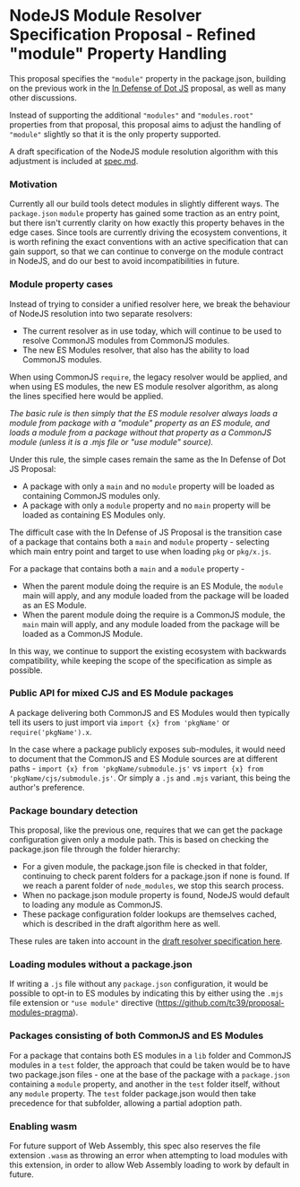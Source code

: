# NodeJS Module Resolver Specification Proposal - Refined "module" Property Handling

This proposal specifies the `"module"` property in the package.json, building on the previous work in the [In Defense of Dot JS](https://github.com/dherman/defense-of-dot-js/blob/master/proposal.md) proposal, as well as many other discussions.

Instead of supporting the additional `"modules"` and `"modules.root"` properties from that proposal, this proposal aims to adjust the handling of `"module"` slightly so that it is the only property supported.

A draft specification of the NodeJS module resolution algorithm with this adjustment is included at [spec.md](spec.md).

### Motivation

Currently all our build tools detect modules in slightly different ways. The `package.json` `module` property has gained some traction as an entry point, but there isn't currently clarity on how exactly this property behaves in the edge cases. Since tools are currently driving the ecosystem conventions, it is worth refining the exact conventions with an active specification that can gain support, so that we can continue to converge on the module contract in NodeJS, and do our best to avoid incompatibilities in future.

### Module property cases

Instead of trying to consider a unified resolver here, we break the behaviour of NodeJS resolution into two separate resolvers:
* The current resolver as in use today, which will continue to be used to resolve CommonJS modules from CommonJS modules.
* The new ES Modules resolver, that also has the ability to load CommonJS modules.

When using CommonJS `require`, the legacy resolver would be applied, and when using ES modules, the new ES module resolver algorithm, as along the lines specified here would be applied.

_The basic rule is then simply that the ES module resolver always loads a module from package with a "module" property as an ES module, and loads a module from a package without that property as a CommonJS module (unless it is a .mjs file or "use module" source)._

Under this rule, the simple cases remain the same as the In Defense of Dot JS Proposal:

* A package with only a `main` and no `module` property will be loaded as containing CommonJS modules only.
* A package with only a `module` property and no `main` property will be loaded as containing ES Modules only.

The difficult case with the In Defense of JS Proposal is the transition case of a package that contains both a `main` and `module` property - selecting which main entry point and target to use when loading `pkg` or `pkg/x.js`.

For a package that contains both a `main` and a `module` property -
* When the parent module doing the require is an ES Module, the `module` main will apply, and any module loaded from the package will be loaded as an ES Module.
* When the parent module doing the require is a CommonJS module, the `main` main will apply, and any module loaded from the package will be loaded as a CommonJS Module.

In this way, we continue to support the existing ecosystem with backwards compatibility, while keeping the scope of the specification as simple as possible.

### Public API for mixed CJS and ES Module packages

A package delivering both CommonJS and ES Modules would then typically tell its users to just import via `import {x} from 'pkgName'` or `require('pkgName').x`.

In the case where a package publicly exposes sub-modules, it would need to document that the CommonJS and ES Module sources are at different paths - `import {x} from 'pkgName/submodule.js'` vs `import {x} from 'pkgName/cjs/submodule.js'`. Or simply a `.js` and `.mjs` variant, this being the author's preference.

### Package boundary detection

This proposal, like the previous one, requires that we can get the package configuration given only a module path. This is based on checking the package.json file through the folder hierarchy:

* For a given module, the package.json file is checked in that folder, continuing to check parent folders for a package.json if none is found. If we reach a parent folder of `node_modules`, we stop this search process.
* When no package.json module property is found, NodeJS would default to loading any module as CommonJS.
* These package configuration folder lookups are themselves cached, which is described in the draft algorithm here as well.

These rules are taken into account in the [draft resolver specification here](spec.md).

### Loading modules without a package.json

If writing a `.js` file without any `package.json` configuration, it would be possible to opt-in to ES modules by indicating this by either using the `.mjs` file extension or `"use module"` directive (https://github.com/tc39/proposal-modules-pragma).

### Packages consisting of both CommonJS and ES Modules

For a package that contains both ES modules in a `lib` folder and CommonJS modules in a `test` folder, the approach that could be taken would be to have two package.json files - one at the base of the package with a `package.json` containing a `module` property, and another in the `test` folder itself, without any `module` property. The `test` folder package.json would then take precedence for that subfolder, allowing a partial adoption path.

### Enabling wasm

For future support of Web Assembly, this spec also reserves the file extension `.wasm` as throwing an error when attempting to load modules with this extension, in order to allow Web Assembly loading to work by default in future.
